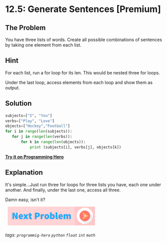 # 12.5: Generate Sentences [Premium]

## The Problem
You have three lists of words. Create all possible combinations of sentences by taking one element from each list.

## Hint
For each list, run a for loop for its len. This would be nested three for loops. 

Under the last loop, access elements from each loop and show them as output.

## Solution
```python
subjects=["I", "You"]
verbs=["Play", "Love"]
objects=["Hockey","Football"]
for i in range(len(subjects)):
   for j in range(len(verbs)):
       for k in range(len(objects)):
           print (subjects[i], verbs[j], objects[k])
```
**[Try it on Programming Hero](https://play.google.com/store/apps/details?id=com.learnprogramming.codecamp)**

## Explanation
It's simple...Just run three for loops for three lists you have, each one under another. And finally, under the last one, access all three.

Damn easy, isn't it?


&nbsp;
[![Next Page](assets/next-button.png)](..README.md)
&nbsp;

###### tags: `programmig-hero` `python` `float` `int` `math`